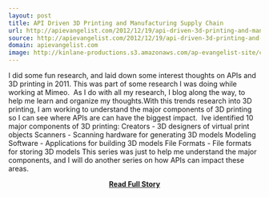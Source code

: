 ```yaml
---
layout: post
title: API Driven 3D Printing and Manufacturing Supply Chain
url: http://apievangelist.com/2012/12/19/api-driven-3d-printing-and-manufacturing-supply-chain/
source: http://apievangelist.com/2012/12/19/api-driven-3d-printing-and-manufacturing-supply-chain/
domain: apievangelist.com
image: http://kinlane-productions.s3.amazonaws.com/ap-evangelist-site/curated/screenshots/9352_api500_com.png
---
```


<p>I did some fun research, and laid down some interest thoughts on APIs and 3D printing in 2011. This was part of some research I was doing while working at Mimeo.  As I do with all my research, I blog along the way, to help me learn and organize my thoughts.With this trends research into 3D printing, I am working to understand the major components of 3D printing so I can see where APIs are can have the biggest impact.  Ive identified 10 major components of 3D printing: Creators - 3D designers of virtual print objects Scanners - Scanning hardware for generating 3D models Modeling Software - Applications for building 3D models File Formats - File formats for storing 3D models This series was just to help me understand the major components, and I will do another series on how APIs can impact these areas.</p>
<center><p><a href="http://apievangelist.com/2012/12/19/api-driven-3d-printing-and-manufacturing-supply-chain/" style='padding:25px; font-sze:18px; font-weight: bold;'>Read Full Story</a></p></center>
